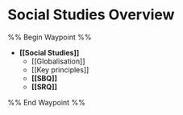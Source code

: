 # Social Studies Overview
%% Begin Waypoint %%
- **[[Social Studies]]**
	- [[Globalisation]]
	- [[Key principles]]
	- **[[SBQ]]**
	- **[[SRQ]]**

%% End Waypoint %%
